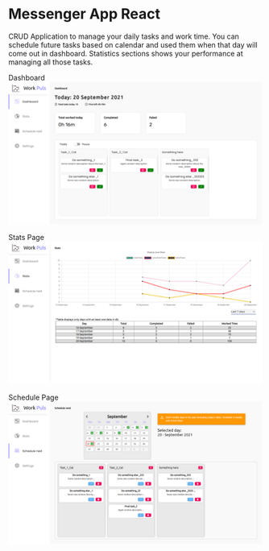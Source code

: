# Messenger App React

CRUD Application to manage your daily tasks and work time. You can schedule future tasks based on calendar and used them when that day will come out in dashboard. Statistics sections shows your performance at managing all those tasks.
 
Dashboard
![DHCP FSM](https://github.com/GabrielDamian/portfolio/blob/main/src/images/global_Wiki_github/tasks-app/1.png)

Stats Page
![DHCP FSM](https://github.com/GabrielDamian/portfolio/blob/main/src/images/global_Wiki_github/tasks-app/2.png)

Schedule Page
![DHCP FSM](https://github.com/GabrielDamian/portfolio/blob/main/src/images/global_Wiki_github/tasks-app/3.png)


